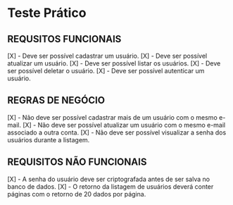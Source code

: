 # Teste Prático

## REQUSITOS FUNCIONAIS

[X] - Deve ser possível cadastrar um usuário.
[X] - Deve ser possível atualizar um usuário.
[X] - Deve ser possível listar os usuários.
[X] - Deve ser possível deletar o usuário.
[X] - Deve ser possível autenticar um usuário.

## REGRAS DE NEGÓCIO

[X] - Não deve ser possível cadastrar mais de um usuário com o mesmo e-mail.
[X] - Não deve ser possível atualizar um usuário com o mesmo e-mail associado a outra conta.
[X] - Não deve ser possível visualizar a senha dos usuários durante a listagem.

## REQUISITOS NÃO FUNCIONAIS

[X] - A senha do usuário deve ser criptografada antes de ser salva no banco de dados.
[X] - O retorno da listagem de usuários deverá conter páginas com o retorno de 20 dados por página.
